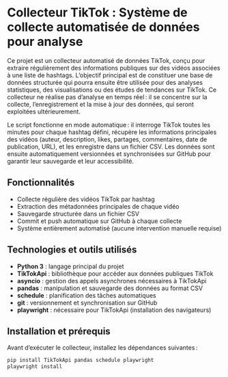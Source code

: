 # Collecteur TikTok : Système de collecte automatisée de données pour analyse

Ce projet est un collecteur automatisé de données TikTok, conçu pour extraire régulièrement des informations publiques sur des vidéos associées à une liste de hashtags. L’objectif principal est de constituer une base de données structurée qui pourra ensuite être utilisée pour des analyses statistiques, des visualisations ou des études de tendances sur TikTok. Ce collecteur ne réalise pas d’analyse en temps réel : il se concentre sur la collecte, l’enregistrement et la mise à jour des données, qui seront exploitées ultérieurement.

Le script fonctionne en mode automatique : il interroge TikTok toutes les minutes pour chaque hashtag défini, récupère les informations principales des vidéos (auteur, description, likes, partages, commentaires, date de publication, URL), et les enregistre dans un fichier CSV. Les données sont ensuite automatiquement versionnées et synchronisées sur GitHub pour garantir leur sauvegarde et leur accessibilité.

## Fonctionnalités

- Collecte régulière des vidéos TikTok par hashtag
- Extraction des métadonnées principales de chaque vidéo
- Sauvegarde structurée dans un fichier CSV
- Commit et push automatique sur GitHub à chaque collecte
- Système entièrement automatisé (aucune intervention manuelle requise)

## Technologies et outils utilisés

- **Python 3** : langage principal du projet
- **TikTokApi** : bibliothèque pour accéder aux données publiques TikTok
- **asyncio** : gestion des appels asynchrones nécessaires à TikTokApi
- **pandas** : manipulation et sauvegarde des données au format CSV
- **schedule** : planification des tâches automatiques
- **git** : versionnement et synchronisation sur GitHub
- **playwright** : nécessaire pour TikTokApi (installation des navigateurs)

## Installation et prérequis

Avant d’exécuter le collecteur, installez les dépendances suivantes :

```bash
pip install TikTokApi pandas schedule playwright
playwright install